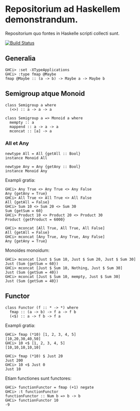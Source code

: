 # Repositorium ad Haskellem demonstrandum.

Repositorium quo fontes in Haskelle scripti collecti sunt.

[![Build Status](https://travis-ci.org/fuszenecker/HaskellDemo.svg?branch=master)](https://travis-ci.org/fuszenecker/HaskellDemo)

## Generalia

```
GHCi> :set -XTypeApplications
GHCi> :type fmap @Maybe
fmap @Maybe :: (a -> b) -> Maybe a -> Maybe b
```

## Semigroup atque Monoid

```
class Semigroup a where
  (<>) :: a -> a -> a

class Semigroup a => Monoid a where
  mempty :: a
  mappend :: a -> a -> a
  mconcat :: [a] -> a
```

### All et Any

```
newtype All = All {getAll :: Bool}
instance Monoid All

newtype Any = Any {getAny :: Bool}
instance Monoid Any
```

Exampli gratia:

```
GHCi> Any True <> Any True <> Any False
Any {getAny = True}
GHCi> All True <> All True <> All False
All {getAll = False}
GHCi> Sum 10 <> Sum 20 <> Sum 30
Sum {getSum = 60}
GHCi> Product 10 <> Product 20 <> Product 30
Product {getProduct = 6000}

GHCi> mconcat [All True, All True, All False]
All {getAll = False}
GHCi> mconcat [Any True, Any True, Any False]
Any {getAny = True}
```

Monoides monoidum:

```
GHCi> mconcat [Just $ Sum 10, Just $ Sum 20, Just $ Sum 30]
Just (Sum {getSum = 60})
GHCi> mconcat [Just $ Sum 10, Nothing, Just $ Sum 30]
Just (Sum {getSum = 40})
GHCi> mconcat [Just $ Sum 10, mempty, Just $ Sum 30]
Just (Sum {getSum = 40})
```

## Functor

```
class Functor (f :: * -> *) where
  fmap :: (a -> b) -> f a -> f b
  (<$) :: a -> f b -> f a
```

Exampli gratia:

```
GHCi> fmap (*10) [1, 2, 3, 4, 5]
[10,20,30,40,50]
GHCi> 10 <$ [1, 2, 3, 4, 5]
[10,10,10,10,10]

GHCi> fmap (*10) $ Just 20
Just 200
GHCi> 10 <$ Just 0
Just 10
```

Etiam functiones sunt functores:

```
GHCi> functionFunctor = fmap (+1) negate
GHCi> :t functionFunctor
functionFunctor :: Num b => b -> b
GHCi> functionFunctor 10
-9
```
